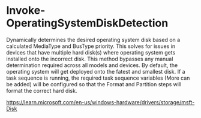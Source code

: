 # Invoke-OperatingSystemDiskDetection
Dynamically determines the desired operating system disk based on a calculated MediaType and BusType priority.
This solves for issues in devices that have multiple hard disk(s) where operating system gets installed onto the incorrect disk.
This method bypasses any manual determination required across all models and devices.
By default, the operating system will get deployed onto the fatest and smallest disk.
If a task sequence is running, the required task sequence variables (More can be added) will be configured so that the Format and Partition steps will format the correct hard disk.

https://learn.microsoft.com/en-us/windows-hardware/drivers/storage/msft-Disk
